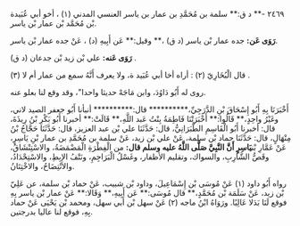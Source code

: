 ٢٤٦٩ -** د ق:** سلمة بن مُحَمَّدِ بن عمار بن ياسر العنسي المدني (١) ، أخو أبي عُبَيدة بْن مُحَمَّد بْن عمار بْن ياسر.

**رَوَى عَن:** جده عمار بْن ياسر (د ق) ،** وقيل:** عَن أَبِيهِ (د) ، عَنْ جده عمار بْن ياسر.

**رَوَى عَنه:** علي بْن زيد بْن جدعان (د ق) .

قال الْبُخَارِيّ (٢) : أراه أخا أبي عُبَيد ة، ولا يعرف أَنَّهُ سمع من عمار أم لا (٣) .

روى له أَبُو دَاوُدَ، وابن مَاجَهْ حديثا واحدا"، وقد وقع لنا بعلو عنه.

أَخْبَرَنَا بِهِ أَبُو إِسْحَاقَ بْنِ الدَّرَجِيِّ،********** قال:********** أنبأنا أَبُو جعفر الصيد لاني، وغَيْرُ واحِدٍ،** قَالُوا:** أَخْبَرَتْنَا فَاطِمَةُ بِنْتُ عَبد اللَّهِ،** قَالَتْ:** أخبرنا أَبُو بَكْرِ بْنُ رِيذَةَ، قال: أخبرنا أَبُو الْقَاسِمِ الطَّبَرَانِيُّ، قال: حَدَّثَنَا علي بْن عبد العزيز، قال: حَدَّثَنَا حَجَّاجُ بْنُ مِنْهَالٍ، قال: حَدَّثَنَا حماد بْن سلمة، عَنْ علي بْن زيد، عَنْ سلمة بن مُحَمَّدِ بن عمار بْنِ يَاسِرٍ، عَنْ عَمَّارِ بْن**يَاسِرٍ أَنَّ النَّبِيَّ صَلَّى اللَّهُ عليه وسلم قال:** من الْفِطْرَةِ الْمَضْمَضَةُ، والاسْتِنْشَاقُ، وقَصُّ الشَّارِبِ، والسواك، وتقليم الأظفار، وغَسْلُ الْبَرَاجِمِ، ونَتْفُ الإِبِطِ، والاسْتِحْدَادُ، والانْتِضَاحُ، والاخْتِتَانُ.

رواه أَبُو داود (١) عَنْ مُوسَى بْن إِسْمَاعِيلَ، وداود بْن شبيب، عَنْ حماد بْن سلمة، عن عَلِيّ بْن زيد، عَنْ سَلَمَة بْن مُحَمَّدٍ،** قال مُوسَى:** عَن أَبِيهِ،** وَقَالا:** عَنْ عمار بْن ياسر بِهِ فوقع لَنَا بَدَلا عَالِيًا. ورَوَاهُ ابْنُ ماجه (٢) عَنْ سهل بْن أَبي سهل، ومحمد بْن يَحْيَى عَنْ حماد بِهِ، فوقع لنا عاليا بدرجتين.
